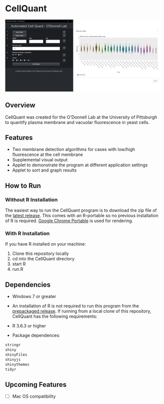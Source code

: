 # CellQuant

![CellQuant Start Screen and Sample Graph](assets/images/original/side-by-side.png) 

## Overview

CellQuant was created for the O'Donnell Lab at the University of Pittsburgh to quantify plasma membrane and vacuolar fluorescence in yeast cells.  

## Features

* Two membrane detection algorithms for cases with low/high fluorescence at the cell membrane
* Supplemental visual output
* Applet to demonstrate the program at different application settings
* Applet to sort and graph results

## How to Run

### Without R Installation

The easiest way to run the CellQuant program is to download the zip file of the [latest release](https://github.com/sah129/CellQuant/releases/tag/v0.8-alpha). This comes with an R-portable so no previous installation of R is required.  [Google Chrome Portable](https://portableapps.com/apps/internet/google_chrome_portable) is used for rendering.  

### With R Installation

If you have R installed on your machine:  

1.  Clone this repository locally
2.  cd into the CellQuant directory
3.  start R
4.  run.R

## Dependencies

* Windows 7 or greater

* An installation of R is not required to run this program from the [prepackaged release](https://github.com/sah129/CellQuant/releases/tag/v0.8-alpha).  If running from a local clone of this repository, CellQuant has the following requirements:

* R 3.6.3 or higher

* Package dependences:  
```Bioconductor::EBImage
stringr
shiny
shinyFiles
shinyjs
shinythemes
tidyr
```

## Upcoming Features

- [ ] Mac OS compatibility
